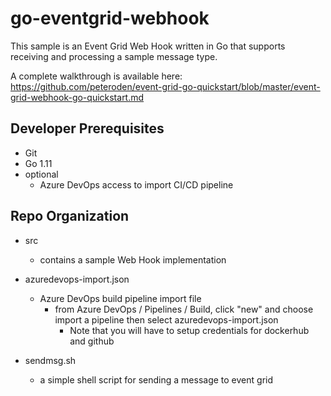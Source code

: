 # go-eventgrid-webhook

This sample is an Event Grid Web Hook written in Go that supports receiving and processing a sample message type.

A complete walkthrough is available here: <https://github.com/peteroden/event-grid-go-quickstart/blob/master/event-grid-webhook-go-quickstart.md>

## Developer Prerequisites

* Git
* Go 1.11
* optional
    * Azure DevOps access to import CI/CD pipeline

## Repo Organization

* src
    * contains a sample Web Hook implementation

* azuredevops-import.json
    * Azure DevOps build pipeline import file
        * from Azure DevOps / Pipelines / Build, click "new" and choose import a pipeline then select azuredevops-import.json
            * Note that you will have to setup credentials for dockerhub and github

* sendmsg.sh
    * a simple shell script for sending a message to event grid
